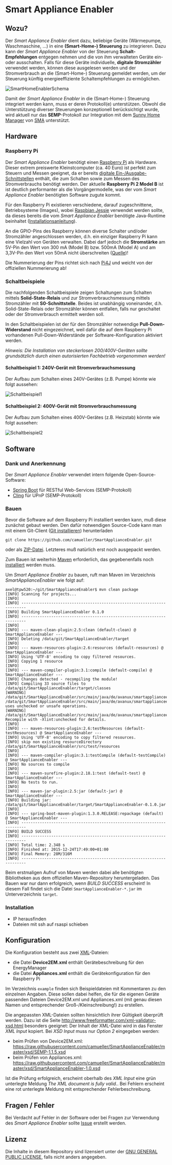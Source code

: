 # Smart Appliance Enabler

## Wozu?
Der *Smart Appliance Enabler* dient dazu, beliebige Geräte (Wärmepumpe, Waschmaschine, ...) in eine **(Smart-Home-) Steuerung** zu integrieren. Dazu kann der *Smart Appliance Enabler* von der Steuerung **Schalt-Empfehlungen** entgegen nehmen und die von ihm verwalteten Geräte ein- oder ausschalten. Falls für diese Geräte individuelle, **digitale Stromzähler** verwendet werden, können diese ausgelesen werden und der Stromverbrauch an die (Smart-Home-) Steuerung gemeldet werden, um der Steuerung künftig energieeffiziente Schaltempfehlungen zu ermöglichen.

![SmartHomeEnablerSchema](https://github.com/camueller/SmartApplianceEnabler/blob/master/pics/SmartHomeEnablerSchema.png)

Damit der *Smart Appliance Enabler* in die (Smart-Home-) Steuerung integriert werden kann, muss er deren Protokoll(e) unterstützen. Obwohl die Unterstützung diverser Steuerungen konzeptionell berücksichtigt wurde, wird aktuell nur das **SEMP**-Protokoll zur Integration mit dem [Sunny Home Manager](http://www.sma.de/produkte/monitoring-control/sunny-home-manager.html) von [SMA](http://www.sma.de) unterstützt.

## Hardware
### Raspberry Pi
Der *Smart Appliance Enabler* benötigt einen [Raspberry Pi](https://de.wikipedia.org/wiki/Raspberry_Pi) als Hardware. Dieser extrem preiswerte Kleinstcomputer (ca. 40 Euro) ist perfekt zum Steuern und Messen geeignet, da er bereits [digitale Ein-/Ausgabe-Schnittstellen](https://de.wikipedia.org/wiki/Raspberry_Pi#GPIO) enthält, die zum Schalten sowie zum Messen des Stromverbrauchs benötigt werden. Der aktuelle **Raspberry Pi 2 Model B** ist ist deutlich performanter als die Vorgängermodelle, was der vom *Smart Appliance Enabler* benötigten Software zugute kommt.

Für den Raspberry Pi existieren verschiedene, darauf zugeschnittene, Betriebsysteme (Images), wobei  [Raspbian Jessie](https://www.raspberrypi.org/downloads/raspbian) verwendet werden sollte, da dieses bereits die vom *Smart Appliance Enabler* benötigte Java-Runtime beinhaltet ([Installationsanleitung](http://www.pc-magazin.de/ratgeber/raspberry-pi-raspbian-einrichten-installieren-windows-mac-linux-anleitung-tutorial-2468744.html)).

An die GPIO-Pins des Raspberry können diverse Schalter und/oder Stromzähler angeschlossen werden, d.h. ein einziger Raspberry Pi kann eine Vielzahl von Geräten verwalten. Dabei darf jedoch die **Stromstärke** am 5V-Pin den Wert von 300 mA (Model B) bzw. 500mA (Model A) und am 3,3V-Pin den Wert von 50mA nicht überschreiten ([Quelle](http://elinux.org/RPi_Low-level_peripherals#General_Purpose_Input.2FOutput_.28GPIO.29))!

Die Nummerierung der Pins richtet sich nach [Pi4J](http://pi4j.com/images/gpio-control-example-large.png) und weicht von der offiziellen Nummerierung ab!

### Schaltbeispiele
Die nachfolgenden Schaltbeispiele zeigen Schaltungen zum Schalten mittels **Solid-State-Relais** und zur Stromverbrauchsmessung mittels Stromzähler mit **S0-Schnittstelle**. Beides ist unabhängig voneinander, d.h. Solid-State-Relais oder Stromzähler können entfallen, falls nur geschaltet oder der Stromverbrauch ermittelt werden soll.

In den Schaltbeispielen ist der für den Stromzähler notwendige **Pull-Down-Widerstand** nicht eingezeichnet, weil dafür die auf dem Raspberry Pi vorhandenen Pull-Down-Widerstände per Software-Konfiguration aktiviert werden.

*Hinweis: Die Installation von steckerlosen 200/400V-Geräten sollte grundsätzlich durch einen autorisierten Fachbetrieb vorgenommen werden!*

#### Schaltbeispiel 1: 240V-Gerät mit Stromverbrauchsmessung
Der Aufbau zum Schalten eines 240V-Gerätes (z.B. Pumpe) könnte wie folgt aussehen:

![Schaltbeispiel1](https://github.com/camueller/SmartApplianceEnabler/blob/master/pics/SmartHomeEnablerSchaltung.png)

#### Schaltbeispiel 2: 400V-Gerät mit Stromverbrauchsmessung
Der Aufbau zum Schalten eines 400V-Gerätes (z.B. Heizstab) könnte wie folgt aussehen:

![Schaltbeispiel2](https://github.com/camueller/SmartApplianceEnabler/blob/master/pics/Schaltbeispiel400VMitMessung.png)

## Software
### Dank und Anerkennung
Der *Smart Appliance Enabler* verwendet intern folgende Open-Source-Software:
* [Spring Boot](http://projects.spring.io/spring-boot) für RESTful Web-Services (SEMP-Protokoll)
* [Cling](http://4thline.org/projects/cling) für UPnP (SEMP-Protokoll)

### Bauen
Bevor die Software auf dem Raspberry Pi installiert werden kann, muß diese zunächst gebaut werden.
Den dafür notwendigen Source-Code kann man mit einem Git-Client ([Git installieren](https://git-scm.com/book/de/v1/Los-geht%E2%80%99s-Git-installieren)) herunterladen
```
git clone https://github.com/camueller/SmartApplianceEnabler.git
```

oder als [ZIP-Datei](https://github.com/camueller/SmartApplianceEnabler/archive/master.zip). Letzteres muß natürlich erst noch ausgepackt werden.

Zum Bauen ist weiterhin [Maven](https://maven.apache.org) erforderlich, das gegebenenfalls noch [installiert](https://maven.apache.org/install.html) werden muss.

Um *Smart Appliance Enabler* zu bauen, ruft man Maven im Verzeichnis *SmartApplianceEnabler* wie folgt auf:
```
axel@tpw520:~/git/SmartApplianceEnabler$ mvn clean package
[INFO] Scanning for projects...
[INFO]                                                                         
[INFO] ------------------------------------------------------------------------
[INFO] Building SmartApplianceEnabler 0.1.0
[INFO] ------------------------------------------------------------------------
[INFO] 
[INFO] --- maven-clean-plugin:2.5:clean (default-clean) @ SmartApplianceEnabler ---
[INFO] Deleting /data/git/SmartApplianceEnabler/target
[INFO] 
[INFO] --- maven-resources-plugin:2.6:resources (default-resources) @ SmartApplianceEnabler ---
[INFO] Using 'UTF-8' encoding to copy filtered resources.
[INFO] Copying 1 resource
[INFO] 
[INFO] --- maven-compiler-plugin:3.1:compile (default-compile) @ SmartApplianceEnabler ---
[INFO] Changes detected - recompiling the module!
[INFO] Compiling 33 source files to /data/git/SmartApplianceEnabler/target/classes
[WARNING] /data/git/SmartApplianceEnabler/src/main/java/de/avanux/smartapplianceenabler/appliance/FileHandler.java: /data/git/SmartApplianceEnabler/src/main/java/de/avanux/smartapplianceenabler/appliance/FileHandler.java uses unchecked or unsafe operations.
[WARNING] /data/git/SmartApplianceEnabler/src/main/java/de/avanux/smartapplianceenabler/appliance/FileHandler.java: Recompile with -Xlint:unchecked for details.
[INFO] 
[INFO] --- maven-resources-plugin:2.6:testResources (default-testResources) @ SmartApplianceEnabler ---
[INFO] Using 'UTF-8' encoding to copy filtered resources.
[INFO] skip non existing resourceDirectory /data/git/SmartApplianceEnabler/src/test/resources
[INFO] 
[INFO] --- maven-compiler-plugin:3.1:testCompile (default-testCompile) @ SmartApplianceEnabler ---
[INFO] No sources to compile
[INFO] 
[INFO] --- maven-surefire-plugin:2.18.1:test (default-test) @ SmartApplianceEnabler ---
[INFO] No tests to run.
[INFO] 
[INFO] --- maven-jar-plugin:2.5:jar (default-jar) @ SmartApplianceEnabler ---
[INFO] Building jar: /data/git/SmartApplianceEnabler/target/SmartApplianceEnabler-0.1.0.jar
[INFO] 
[INFO] --- spring-boot-maven-plugin:1.3.0.RELEASE:repackage (default) @ SmartApplianceEnabler ---
[INFO] ------------------------------------------------------------------------
[INFO] BUILD SUCCESS
[INFO] ------------------------------------------------------------------------
[INFO] Total time: 2.348 s
[INFO] Finished at: 2015-12-24T17:49:00+01:00
[INFO] Final Memory: 28M/316M
[INFO] ------------------------------------------------------------------------
```
Beim erstmaligen Aufruf von Maven werden dabei alle benötigten Bibliotheken aus dem offiziellen Maven-Repository heruntergeladen. Das Bauen war nur dann erfolgreich, wenn *BUILD SUCCESS* erscheint! In diesem Fall findet sich die Datei `SmartApplianceEnabler-*.jar` im Unterverzeichnis `target`.

### Installation
* IP herausfinden
* Dateien mit ssh auf rsaspi schieben

## Konfiguration
Die Konfiguration besteht aus zwei [XML](https://de.wikipedia.org/wiki/Extensible_Markup_Language)-Dateien:
* die Datei **Device2EM.xml** enthält Gerätebeschreibung für den EnergyManager
* die Datei **Appliances.xml** enthält die Gerätekonfiguration für den Raspberry Pi

Im Verzeichnis `example` finden sich Beispieldateien mit Kommentaren zu den einzelnen Angaben.
Diese sollen dabei helfen, die für die eigenen Geräte passenden Dateien Device2EM.xml und Appliances.xml (mit genau diesen Namen und entsprechender Groß-/Kleinschreibung!) zu erstellen.

Die angepassten XML-Dateien sollten hinsichtlich ihrer Gültigkeit überprüft werden.
Dazu ist die Seite http://www.freeformatter.com/xml-validator-xsd.html besonders geeignet:
Der Inhalt der XML-Datei wird in das Fenster *XML Input* kopiert. Bei *XSD Input* muss nur *Option 2* eingegeben werden:
* beim Prüfen von Device2EM.xml: https://raw.githubusercontent.com/camueller/SmartApplianceEnabler/master/xsd/SEMP-1.1.5.xsd
* beim Prüfen von Appliances.xml: https://raw.githubusercontent.com/camueller/SmartApplianceEnabler/master/xsd/SmartApplianceEnabler-1.0.xsd

Ist die Prüfung erfolgreich, erscheint oberhalb des *XML Input* eine grün unterlegte Meldung *The XML document is fully valid.*. Bei Fehlern erscheint eine rot unterlegte Meldung mit entsprechender Fehlerbeschreibung.

## Fragen / Fehler
Bei Verdacht auf Fehler in der Software oder bei Fragen zur Verwendung des *Smart Appliance Enabler* sollte [Issue](https://github.com/camueller/SmartApplianceEnabler/issues) erstellt werden.

## Lizenz
Die Inhalte in diesem Repository sind lizensiert unter der [GNU GENERAL PUBLIC LICENSE](LICENSE.txt), falls nicht anders angegeben.
